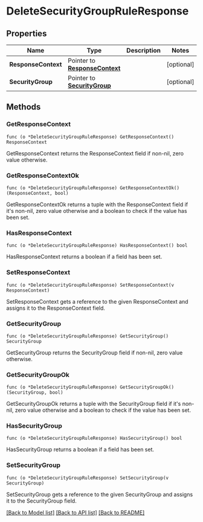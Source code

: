 # DeleteSecurityGroupRuleResponse

## Properties

Name | Type | Description | Notes
------------ | ------------- | ------------- | -------------
**ResponseContext** | Pointer to [**ResponseContext**](ResponseContext.md) |  | [optional] 
**SecurityGroup** | Pointer to [**SecurityGroup**](SecurityGroup.md) |  | [optional] 

## Methods

### GetResponseContext

`func (o *DeleteSecurityGroupRuleResponse) GetResponseContext() ResponseContext`

GetResponseContext returns the ResponseContext field if non-nil, zero value otherwise.

### GetResponseContextOk

`func (o *DeleteSecurityGroupRuleResponse) GetResponseContextOk() (ResponseContext, bool)`

GetResponseContextOk returns a tuple with the ResponseContext field if it's non-nil, zero value otherwise
and a boolean to check if the value has been set.

### HasResponseContext

`func (o *DeleteSecurityGroupRuleResponse) HasResponseContext() bool`

HasResponseContext returns a boolean if a field has been set.

### SetResponseContext

`func (o *DeleteSecurityGroupRuleResponse) SetResponseContext(v ResponseContext)`

SetResponseContext gets a reference to the given ResponseContext and assigns it to the ResponseContext field.

### GetSecurityGroup

`func (o *DeleteSecurityGroupRuleResponse) GetSecurityGroup() SecurityGroup`

GetSecurityGroup returns the SecurityGroup field if non-nil, zero value otherwise.

### GetSecurityGroupOk

`func (o *DeleteSecurityGroupRuleResponse) GetSecurityGroupOk() (SecurityGroup, bool)`

GetSecurityGroupOk returns a tuple with the SecurityGroup field if it's non-nil, zero value otherwise
and a boolean to check if the value has been set.

### HasSecurityGroup

`func (o *DeleteSecurityGroupRuleResponse) HasSecurityGroup() bool`

HasSecurityGroup returns a boolean if a field has been set.

### SetSecurityGroup

`func (o *DeleteSecurityGroupRuleResponse) SetSecurityGroup(v SecurityGroup)`

SetSecurityGroup gets a reference to the given SecurityGroup and assigns it to the SecurityGroup field.


[[Back to Model list]](../README.md#documentation-for-models) [[Back to API list]](../README.md#documentation-for-api-endpoints) [[Back to README]](../README.md)


